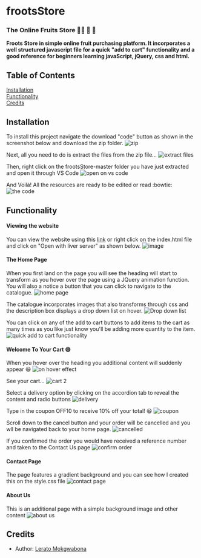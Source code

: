 # frootsStore
### The Online Fruits Store :grapes::banana: :lemon: :apple:

**Froots Store in simple online fruit purchasing platform. It incorporates a well structured javascript file for a quick "add to cart" functionality and a good reference for beginners learning javaScript, jQuery, css and html.**

## Table of Contents  

[Installation](#installation)  
[Functionality](#functionality)  
[Credits](#credits)  

<a name="installation"/>  

## Installation

To install this project navigate the download "code" button as shown in the screenshot below and download the zip folder.
![zip](https://user-images.githubusercontent.com/79574031/109512421-c0a5ff80-7aac-11eb-891d-67f9421eaea8.JPG)


Next, all you need to do is extract the files from the zip file...
![extract files](https://user-images.githubusercontent.com/79574031/109513652-02837580-7aae-11eb-9543-c50806f430bc.png)


Then, right click on the frootsStore-master folder you have just extracted and open it through VS Code
![open on vs code](https://user-images.githubusercontent.com/79574031/109513891-365e9b00-7aae-11eb-8631-ccadf47dbb92.png)


And Voilà! All the resources are ready to be edited or read :bowtie:
![the code](https://user-images.githubusercontent.com/79574031/109514186-6dcd4780-7aae-11eb-884f-3a1258c31721.png)




<a name="functionality"/>

## Functionality

#### Viewing the website

You can view the website using this [link](https://lerato029.github.io/frootsStore/) or right click on the index.html file and click on "Open with liver server" as shown below.
![image](https://user-images.githubusercontent.com/79574031/109536480-716cc880-7ac6-11eb-9cef-3e253ba55e6c.png)

#### The Home Page

When you first land on the page you will see the heading will start to transform as you hover over the page using a JQuery animation function. You will also a notice a button that you can click to navigate to the catalogue.
![home page](https://user-images.githubusercontent.com/79574031/109508126-2e036180-7aa8-11eb-8af2-23b7a6d1df68.JPG)

The catalogue incorporates images that also transforms through css and the description box displays a drop down list on hover.
![Drop down list](https://user-images.githubusercontent.com/79574031/109508184-3d82aa80-7aa8-11eb-90c5-cb3abf623ce7.JPG)

You can click on any of the add to cart buttons to add items to the cart as many times as you like just know you'll be adding more quantity to the item.
![quick add to cart functionality](https://user-images.githubusercontent.com/79574031/109508204-45424f00-7aa8-11eb-88c4-b8416501e797.JPG)

#### Welcome To Your Cart :smile:

When you hover over the heading you additional content will suddenly appear :smiley:
![on hover effect](https://user-images.githubusercontent.com/79574031/109508264-59864c00-7aa8-11eb-9e7b-1f84024ac9de.JPG)

See your cart...
![cart 2](https://user-images.githubusercontent.com/79574031/109508282-5db26980-7aa8-11eb-8d10-361634c5174a.JPG)

Select a delivery option by clicking on the accordion tab to reveal the content and radio buttons
![delivery](https://user-images.githubusercontent.com/79574031/109508314-699e2b80-7aa8-11eb-9e67-43dcf70f0f43.JPG)

Type in the coupon OFF10 to receive 10% off your total! :satisfied:
![coupon](https://user-images.githubusercontent.com/79574031/109508344-6efb7600-7aa8-11eb-8745-0197f7c222e7.JPG)

Scroll down to the cancel button and your order will be cancelled and you wll be navigated back to your home page.
![cancelled](https://user-images.githubusercontent.com/79574031/109508364-73279380-7aa8-11eb-809b-035a0cde7a3c.JPG)

If you confirmed the order you would have received a reference number and taken to the Contact Us page
![confirm order](https://user-images.githubusercontent.com/79574031/109508377-76bb1a80-7aa8-11eb-957d-aa44b2c589f3.JPG)

#### Contact Page

The page features a gradient background and you can see how I created this on the style.css file
![contact page](https://user-images.githubusercontent.com/79574031/109508391-7cb0fb80-7aa8-11eb-85d5-f3602ebdfffc.JPG)

#### About Us

This is an additional page with a simple background image and other content
![about us](https://user-images.githubusercontent.com/79574031/109508399-7fabec00-7aa8-11eb-8d72-5152367302e9.JPG)




<a name="credits"/>

## Credits

 * Author: [Lerato Mokgwabona](https://github.com/Lerato029)

